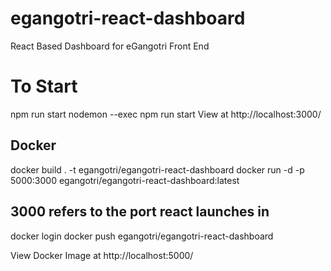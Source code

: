 # egangotri-react-dashboard
React Based Dashboard for eGangotri Front End


# To Start
npm run start
nodemon --exec npm run start
View at http://localhost:3000/

## Docker
docker build . -t egangotri/egangotri-react-dashboard
docker run -d -p 5000:3000  egangotri/egangotri-react-dashboard:latest
## 3000 refers to the port react launches in
docker login
docker push  egangotri/egangotri-react-dashboard

View Docker Image at 
http://localhost:5000/
